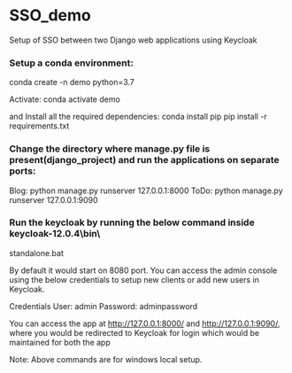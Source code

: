 # SSO_demo
Setup of SSO between two Django web applications using Keycloak


### Setup a conda environment:
conda create -n demo python=3.7

Activate:
conda activate demo

and Install all the required dependencies:
conda install pip
pip install -r requirements.txt


### Change the directory where manage.py file is present(django_project) and run the applications on separate ports:
Blog: python manage.py runserver 127.0.0.1:8000
ToDo: python manage.py runserver 127.0.0.1:9090

### Run the keycloak by running the below command inside keycloak-12.0.4\bin\
standalone.bat

By default it would start on 8080 port. You can access the admin console using the below credentials to setup new clients or add new users in Keycloak.

Credentials
User: admin
Password: adminpassword

You can access the app at http://127.0.0.1:8000/ and http://127.0.0.1:9090/, where you would be redirected to Keycloak for login which would be maintained for both the app


Note: Above commands are for windows local setup.

